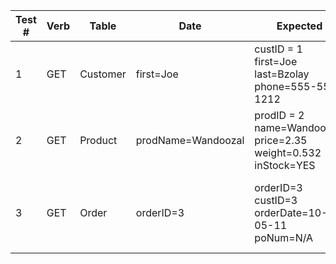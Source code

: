 | Test # | Verb | Table    | Date               | Expected                                                       | Acutal                                                       |
|--------|------|----------|--------------------|----------------------------------------------------------------|--------------------------------------------------------------|
| 1      | GET  | Customer | first=Joe          | custID = 1 first=Joe last=Bzolay phone=555-555-1212            | custID = 1 first=Joe last=Bzolay phone=555-555-1212          |
| 2      | GET  | Product  | prodName=Wandoozal | prodID = 2 name=Wandoozals price=2.35 weight=0.532 inStock=YES | prodID = 2 name=Wandoozals price=2.35 weight=0.532 inStock=1 |
| 3      | GET  | Order    | orderID=3          | orderID=3 custID=3 orderDate=10-05-11 poNum=N/A                | orderID=3 custID=3 orderDate=2011-10-05T04:00:00.000Z poNum= |
